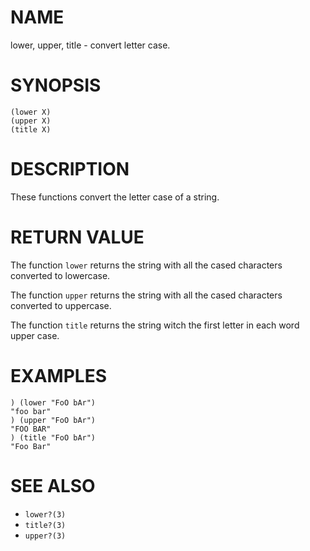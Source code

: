 # NAME
lower, upper, title - convert letter case.

# SYNOPSIS

    (lower X)
    (upper X)
    (title X)

# DESCRIPTION
These functions convert the letter case of a string.

# RETURN VALUE
The function `lower` returns the string with all the cased characters converted to lowercase.

The function `upper` returns the string with all the cased characters converted to uppercase.

The function `title` returns the string witch the first letter in each word upper case.

# EXAMPLES

    ) (lower "FoO bAr")
    "foo bar"
    ) (upper "FoO bAr")
    "FOO BAR"
    ) (title "FoO bAr")
    "Foo Bar"

# SEE ALSO
- `lower?(3)`
- `title?(3)`
- `upper?(3)`
